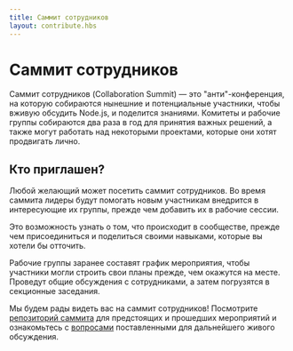 ```yaml
---
title: Саммит сотрудников
layout: contribute.hbs
---
```


# Саммит сотрудников

Саммит сотрудников (Collaboration Summit) ― это "анти"-конференция, на которую собираются нынешние
и потенциальные участники, чтобы вживую обсудить Node.js, и поделится знаниями. Комитеты и рабочие
группы собираются два раза в год для принятия важных решений, а также могут работать над некоторыми
проектами, которые они хотят продвигать лично.

## Кто приглашен?

Любой желающий может посетить саммит сотрудников. Во время саммита лидеры будут помогать новым участникам
внедрится в интересующие их группы, прежде чем добавить их в рабочие сессии.

Это возможность узнать о том, что происходит в сообществе, прежде чем присоединиться и поделиться своими
навыками, которые вы хотели бы отточить.

Рабочие группы заранее составят график мероприятия, чтобы участники могли строить свои планы прежде,
чем окажутся на месте. Проведут общие обсуждения с сотрудниками, а затем погрузятся в секционные заседания.

Мы будем рады видеть вас на саммит сотрудников! Посмотрите [репозиторий саммита](https://github.com/nodejs/summit)
для предстоящих и прошедших мероприятий и ознакомьтесь с [вопросами](https://github.com/nodejs/summit/issues)
поставленными для дальнейшего живого обсуждения.
